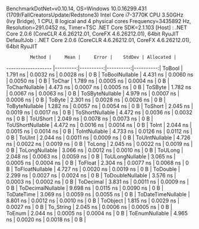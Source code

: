 
BenchmarkDotNet=v0.10.14, OS=Windows 10.0.16299.431 (1709/FallCreatorsUpdate/Redstone3)
Intel Core i7-3770K CPU 3.50GHz (Ivy Bridge), 1 CPU, 8 logical and 4 physical cores
Frequency=3435892 Hz, Resolution=291.0452 ns, Timer=TSC
.NET Core SDK=2.1.103
  [Host]     : .NET Core 2.0.6 (CoreCLR 4.6.26212.01, CoreFX 4.6.26212.01), 64bit RyuJIT
  DefaultJob : .NET Core 2.0.6 (CoreCLR 4.6.26212.01, CoreFX 4.6.26212.01), 64bit RyuJIT


             Method |     Mean |     Error |    StdDev | Allocated |
------------------- |---------:|----------:|----------:|----------:|
             ToBool | 1.791 ns | 0.0032 ns | 0.0028 ns |       0 B |
     ToBoolNullable | 4.431 ns | 0.0060 ns | 0.0050 ns |       0 B |
             ToChar | 1.789 ns | 0.0005 ns | 0.0004 ns |       0 B |
     ToCharNullable | 4.473 ns | 0.0007 ns | 0.0005 ns |       0 B |
            ToSByte | 1.782 ns | 0.0067 ns | 0.0063 ns |       0 B |
    ToSByteNullable | 4.979 ns | 0.0007 ns | 0.0006 ns |       0 B |
             ToByte | 2.301 ns | 0.0028 ns | 0.0026 ns |       0 B |
     ToByteNullable | 1.282 ns | 0.0057 ns | 0.0054 ns |       0 B |
            ToShort | 2.045 ns | 0.0019 ns | 0.0017 ns |       0 B |
    ToShortNullable | 4.472 ns | 0.0036 ns | 0.0032 ns |       0 B |
           ToUShort | 2.049 ns | 0.0078 ns | 0.0073 ns |       0 B |
   ToUShortNullable | 4.472 ns | 0.0016 ns | 0.0014 ns |       0 B |
              ToInt | 2.044 ns | 0.0015 ns | 0.0014 ns |       0 B |
      ToIntNullable | 4.733 ns | 0.0126 ns | 0.0112 ns |       0 B |
             ToUInt | 2.044 ns | 0.0011 ns | 0.0009 ns |       0 B |
     ToUIntNullable | 4.726 ns | 0.0022 ns | 0.0019 ns |       0 B |
             ToLong | 2.045 ns | 0.0022 ns | 0.0019 ns |       0 B |
     ToLongNullable | 3.066 ns | 0.0012 ns | 0.0010 ns |       0 B |
            ToULong | 2.048 ns | 0.0063 ns | 0.0059 ns |       0 B |
    ToULongNullable | 3.065 ns | 0.0005 ns | 0.0004 ns |       0 B |
            ToFloat | 2.304 ns | 0.0077 ns | 0.0068 ns |       0 B |
    ToFloatNullable | 4.727 ns | 0.0020 ns | 0.0019 ns |       0 B |
           ToDouble | 2.299 ns | 0.0027 ns | 0.0024 ns |       0 B |
   ToDoubleNullable | 3.576 ns | 0.0003 ns | 0.0002 ns |       0 B |
          ToDecimal | 3.831 ns | 0.0011 ns | 0.0009 ns |       0 B |
  ToDecimalNullable | 9.698 ns | 0.0115 ns | 0.0090 ns |       0 B |
         ToDateTime | 3.069 ns | 0.0059 ns | 0.0055 ns |       0 B |
 ToDateTimeNullable | 8.801 ns | 0.0012 ns | 0.0010 ns |       0 B |
           ToObject | 1.815 ns | 0.0029 ns | 0.0027 ns |       0 B |
          To_String | 2.045 ns | 0.0006 ns | 0.0005 ns |       0 B |
             ToEnum | 2.044 ns | 0.0005 ns | 0.0004 ns |       0 B |
     ToEnumNullable | 4.965 ns | 0.0020 ns | 0.0018 ns |       0 B |
